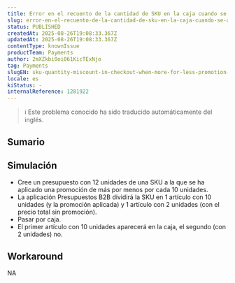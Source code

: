 ```yaml
---
title: Error en el recuento de la cantidad de SKU en la caja cuando se aplica la promoción Más por Menos en Cotizaciones B2B.
slug: error-en-el-recuento-de-la-cantidad-de-sku-en-la-caja-cuando-se-aplica-la-promocion-mas-por-menos-en-cotizaciones-b2b
status: PUBLISHED
createdAt: 2025-08-26T19:08:33.367Z
updatedAt: 2025-08-26T19:08:33.367Z
contentType: knownIssue
productTeam: Payments
author: 2mXZkbi0oi061KicTExNjo
tag: Payments
slugEN: sku-quantity-miscount-in-checkout-when-more-for-less-promotion-is-applied-in-b2b-quotes
locale: es
kiStatus: -
internalReference: 1281922
---
```


>ℹ️ Este problema conocido ha sido traducido automáticamente del inglés.

## Sumario

## Simulación



- Cree un presupuesto con 12 unidades de una SKU a la que se ha aplicado una promoción de más por menos por cada 10 unidades.
- La aplicación Presupuestos B2B dividirá la SKU en 1 artículo con 10 unidades (y la promoción aplicada) y 1 artículo con 2 unidades (con el precio total sin promoción).
- Pasar por caja.
- El primer artículo con 10 unidades aparecerá en la caja, el segundo (con 2 unidades) no.

## Workaround


NA


